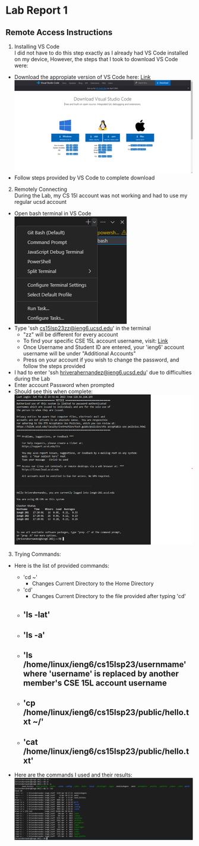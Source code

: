 # Lab Report 1
## Remote Access Instructions

1) Installing VS Code  
I did not have to do this step exactly as I already had VS Code installed on my device, However, the steps that I took to download VS Code were:
- Download the appropiate version of VS Code here: [Link](https://code.visualstudio.com/download)  
![Image](VS_Code_lab1.png)
- Follow steps provided by VS Code to complete download
  
    
2) Remotely Connecting  
During the Lab, my CS 15l account was not working and had to use my regular ucsd account
- Open bash terminal in VS Code  
![Image](Git_Bash_lab1.png)
- Type 'ssh cs15lsp23zz@ieng6.ucsd.edu' in the terminal
  - "zz" will be different for every account
  - To find your specific CSE 15L account username, visit: [Link](https://sdacs.ucsd.edu/~icc/index.php)
  - Once Username and Student ID are entered, your 'ieng6' account username will be under "Additional Accounts"
  - Press on your account if you wish to change the password, and follow the steps provided
- I had to enter 'ssh hriverahernandez@ieng6.ucsd.edu' due to difficulties during the Lab 
- Enter account Password when prompted
- Should see this when complete:  
![Image](VS_Code_Access_Lab1.png)
  
     
3) Trying Commands:
- Here is the list of provided commands:  
  - 'cd ~'
    - Changes Current Directory to the Home Directory
  - 'cd'
    - Changes Current Directory to the file provided after typing 'cd'
  - 'ls -lat'
    - 
  - 'ls -a'
    - 
  - 'ls /home/linux/ieng6/cs15lsp23/usernmame' where 'username' is replaced by another member's CSE 15L account username
    - 
  - 'cp /home/linux/ieng6/cs15lsp23/public/hello.txt ~/'
    - 
  - 'cat /home/linux/ieng6/cs15lsp23/public/hello.txt'
    - 
  
- Here are the commands I used and their results:  
![Image](Command_Results_lab1.png)
